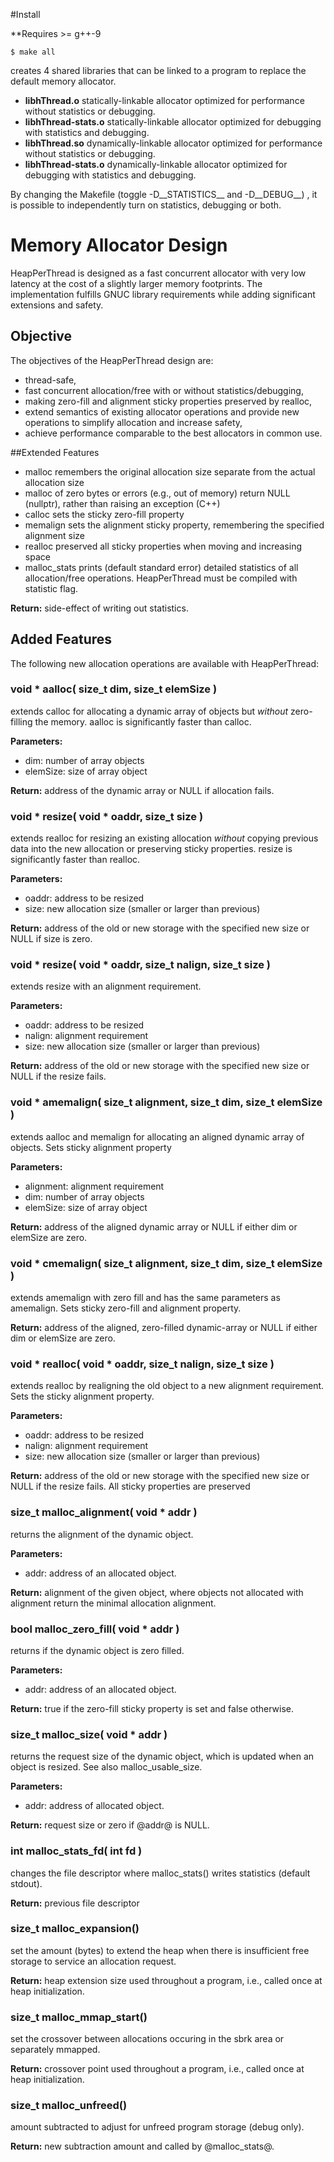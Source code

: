 #Install

**Requires >= g++-9

```
$ make all
```

creates 4 shared libraries that can be linked to a program to replace the default memory allocator.

* **libhThread.o** statically-linkable allocator optimized for performance without statistics or debugging.
* **libhThread-stats.o** statically-linkable allocator optimized for debugging with statistics and debugging.
* **libhThread.so** dynamically-linkable allocator optimized for performance without statistics or debugging.
* **libhThread-stats.o** dynamically-linkable allocator optimized for debugging with statistics and debugging.

By changing the Makefile (toggle -D__STATISTICS__ and -D__DEBUG__) , it is possible to independently turn on statistics, debugging or both.

# Memory Allocator Design

HeapPerThread is designed as a fast concurrent allocator with very low latency at the cost of a slightly larger memory footprints. The implementation fulfills GNUC library requirements while adding significant extensions and safety.

## Objective

The objectives of the HeapPerThread design are:

* thread-safe,
* fast concurrent allocation/free with or without statistics/debugging,
* making zero-fill and alignment sticky properties preserved by realloc,
* extend semantics of existing allocator operations and provide new operations to simplify allocation and increase safety,
* achieve performance comparable to the best allocators in common use.

##Extended Features

* malloc remembers the original allocation size separate from the actual allocation size
* malloc of zero bytes or errors (e.g., out of memory) return NULL (nullptr), rather than raising an exception (C++)
* calloc sets the sticky zero-fill property
* memalign sets the alignment sticky property, remembering the specified alignment size
* realloc preserved all sticky properties when moving and increasing space
* malloc_stats prints (default standard error) detailed statistics of all allocation/free operations. HeapPerThread must be compiled with statistic flag.

**Return:** side-effect of writing out statistics.

## Added Features

The following new allocation operations are available with HeapPerThread:

### void * aalloc( size_t dim, size_t elemSize )
extends calloc for allocating a dynamic array of objects but *without* zero-filling the memory. aalloc is significantly faster than calloc.

**Parameters:**

* dim: number of array objects
* elemSize: size of array object

**Return:** address of the dynamic array or NULL if allocation fails.

### void * resize( void * oaddr, size_t size )
extends realloc for resizing an existing allocation *without* copying previous data into the new allocation or preserving sticky properties. resize is significantly faster than realloc.

**Parameters:**

* oaddr: address to be resized
* size: new allocation size (smaller or larger than previous)

**Return:** address of the old or new storage with the specified new size or NULL if size is zero.

### void * resize( void * oaddr, size_t nalign, size_t size )
extends resize with an alignment requirement.

**Parameters:**

* oaddr: address to be resized
* nalign: alignment requirement
* size: new allocation size (smaller or larger than previous)

**Return:** address of the old or new storage with the specified new size or NULL if the resize fails.

### void * amemalign( size_t alignment, size_t dim, size_t elemSize )
extends aalloc and memalign for allocating an aligned dynamic array of objects. Sets sticky alignment property

**Parameters:**

* alignment: alignment requirement
* dim: number of array objects
* elemSize: size of array object

**Return:** address of the aligned dynamic array or NULL if either dim or elemSize are zero.

### void * cmemalign( size_t alignment, size_t dim, size_t elemSize )
extends amemalign with zero fill and has the same parameters as amemalign.
Sets sticky zero-fill and alignment property.

**Return:** address of the aligned, zero-filled dynamic-array or NULL if either dim or elemSize are zero.

### void * realloc( void * oaddr, size_t nalign, size_t size )
extends realloc by realigning the old object to a new alignment requirement. Sets the sticky alignment property.

**Parameters:**

* oaddr: address to be resized
* nalign: alignment requirement
* size: new allocation size (smaller or larger than previous)

**Return:** address of the old or new storage with the specified new size or NULL if the resize fails. All sticky properties are preserved

### size_t malloc_alignment( void * addr )
returns the alignment of the dynamic object.

**Parameters:**

* addr: address of an allocated object.

**Return:** alignment of the given object, where objects not allocated with alignment return the minimal allocation alignment.

### bool malloc_zero_fill( void * addr )
returns if the dynamic object is zero filled.

**Parameters:**

* addr: address of an allocated object.

**Return:** true if the zero-fill sticky property is set and false otherwise.

### size_t malloc_size( void * addr )
returns the request size of the dynamic object, which is updated when an object is resized. See also malloc_usable_size.

**Parameters:**

* addr: address of allocated object.

**Return:** request size or zero if @addr@ is NULL.

### int malloc_stats_fd( int fd )
changes the file descriptor where malloc_stats() writes statistics (default stdout).

**Return:** previous file descriptor

### size_t malloc_expansion()
set the amount (bytes) to extend the heap when there is insufficient free storage to service an allocation request.

**Return:** heap extension size used throughout a program, i.e., called once at heap initialization.

### size_t malloc_mmap_start()
set the crossover between allocations occuring in the sbrk area or separately mmapped.

**Return:** crossover point used throughout a program, i.e., called once at heap initialization.

### size_t malloc_unfreed()
amount subtracted to adjust for unfreed program storage (debug only).

**Return:** new subtraction amount and called by @malloc_stats@.
